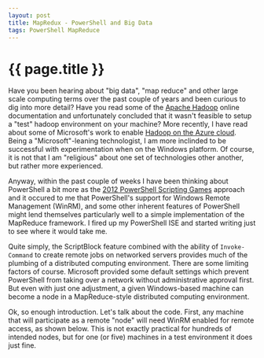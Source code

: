 ```yaml
---
layout: post
title: MapRedux - PowerShell and Big Data
tags: PowerShell MapReduce
---
```

{{ page.title }}
====================
Have you been hearing about "big data", "map reduce" and other large scale computing terms over the past couple of years and been 
curious to dig into more detail? Have you read some of the [Apache Hadoop](http://hadoop.apache.org/) online documentation and unfortunately concluded that it 
wasn't feasible to setup a "test" hadoop environment on your machine? More recently, I have read about some of Microsoft's work to 
enable [Hadoop on the Azure cloud](https://www.hadooponazure.com/). Being a "Microsoft"-leaning technologist, I am more inclinded to be successful with experimentation 
when on the Windows platform. Of course, it is not that I am "religious" about one set of technologies other another, but rather more experienced.

Anyway, within the past couple of weeks I have been thinking about PowerShell a bit more as the [2012 PowerShell Scripting Games](http://blogs.technet.com/b/heyscriptingguy/archive/2012/03/27/how-to-register-for-the-2012-powershell-scripting-games.aspx)
approach and it occured to me that PowerShell's support for Windows Remote Management (WinRM), and some other inherent features of PowerShell 
might lend themselves particularly well to a simple implementation of the MapReduce framework. I fired up my PowerShell ISE and started 
writing just to see where it would take me.

Quite simply, the ScriptBlock feature combined with the ability of `Invoke-Command` to create remote jobs on networked servers provides 
much of the plumbing of a distributed computing environment. There are some limiting factors of course. Microsoft provided some default 
settings which prevent PowerShell from taking over a network without administrative approval first. But even with just one adjustment, 
a given Windows-based machine can become a node in a MapReduce-style distributed computing environment. 

Ok, so enough introduction. Let's talk about the code. First, any machine that will participate as a remote "node" will need 
WinRM enabled for remote access, as shown below. This is not exactly practical for hundreds of intended nodes, but for one (or five) 
machines in a test environment it does just fine. 